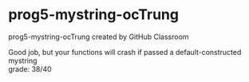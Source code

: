 # prog5-mystring-ocTrung
prog5-mystring-ocTrung created by GitHub Classroom  

Good job, but your functions will crash if passed a default-constructed mystring  
grade: 38/40
